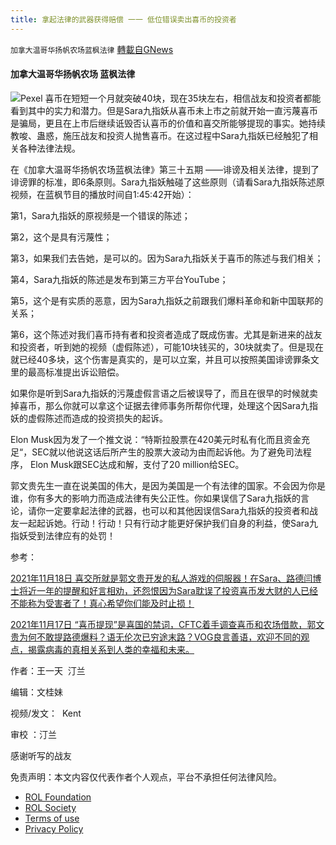 ```yaml
---
title: 拿起法律的武器获得赔偿 一一 低位错误卖出喜币的投资者
---
```

`加拿大温哥华扬帆农场蓝枫法律` [轉載自GNews](https://gnews.org/zh-hans/1806845/)

#### **加拿大温哥华扬帆农场 蓝枫法律**
![](https://lh6.googleusercontent.com/mFSICRKU-s246mJ82aQNk5V5wSWTMqYxFUpxwrdZ-Ai1t-2_S-F78Wp3AyhYhTW0LBAOB3UZobMgBIyjFb_I0R3Pe31ZDLC6GX0zIQwLYvHfEBS1FatPAcI5G5PVMWUf3s56aKbw)Pexel
喜币在短短一个月就突破40块，现在35块左右，相信战友和投资者都能看到其中的实力和潜力。但是Sara九指妖从喜币未上市之前就开始一直污蔑喜币是骗局，更且在上市后继续诋毁否认喜币的价值和喜交所能够提现的事实。她持续教唆、蛊惑，施压战友和投资人抛售喜币。在这过程中Sara九指妖已经触犯了相关各种法律法规。

在《加拿大温哥华扬帆农场蓝枫法律》第三十五期 ——诽谤及相关法律，提到了诽谤罪的标准，即6条原则。Sara九指妖触碰了这些原则（请看Sara九指妖陈述原视频，在蓝枫节目的播放时间自1:45:42开始）：

第1，Sara九指妖的原视频是一个错误的陈述；

第2，这个是具有污蔑性；

第3，如果我们去告她，是可以的。因为Sara九指妖关于喜币的陈述与我们相关；

第4，Sara九指妖的陈述是发布到第三方平台YouTube；

第5，这个是有实质的恶意，因为Sara九指妖之前跟我们爆料革命和新中国联邦的关系；

第6，这个陈述对我们喜币持有者和投资者造成了既成伤害。尤其是新进来的战友和投资者，听到她的视频（虚假陈述），可能10块钱买的，30块就卖了。但是现在就已经40多块，这个伤害是真实的，是可以立案，并且可以按照美国诽谤罪条文里的最高标准提出诉讼赔偿。

如果你是听到Sara九指妖的污蔑虚假言语之后被误导了，而且在很早的时候就卖掉喜币，那么你就可以拿这个证据去律师事务所帮你代理，处理这个因Sara九指妖的虚假陈述而造成的投资损失的起诉。

Elon Musk因为发了一个推文说：“特斯拉股票在420美元时私有化而且资金充足“，SEC就以他说这话后所产生的股票大波动为由而起诉他。为了避免司法程序， Elon Musk跟SEC达成和解，支付了20 million给SEC。

郭文贵先生一直在说美国的伟大，是因为美国是一个有法律的国家。不会因为你是谁，你有多大的影响力而造成法律有失公正性。你如果误信了Sara九指妖的言论，请你一定要拿起法律的武器，也可以和其他因误信Sara九指妖的投资者和战友一起起诉她。行动！行动！只有行动才能更好保护我们自身的利益，使Sara九指妖受到法律应有的处罚！

参考：

[2021年11月18日 喜交所就是郭文贵开发的私人游戏的伺服器！在Sara、路德闫博士将近一年的提醒和好言相劝，还怨恨因为Sara耽误了投资喜币发大财的人已经不能称为受害者了！真心希望你们能及时止损！](https://www.youtube.com/watch?v=ohrWF5gwoEI&amp;t=1354s)

[2021年11月17日 “喜币提现”是喜国的禁词，CFTC着手调查喜币和农场借款，郭文贵为何不敢提路德爆料？语无伦次已穷途末路？VOG良言善语，欢迎不同的观点，揭露病毒的真相关系到人类的幸福和未来。](https://www.youtube.com/watch?v=y2OwJYGlVb4&amp;t=1639s)

作者：王一天  汀兰

编辑：文桂妹

视频/发文：  Kent

审校 ：汀兰

感谢听写的战友

 

免责声明：本文内容仅代表作者个人观点，平台不承担任何法律风险。

- [ROL Foundation](https://rolfoundation.org/)
- [ROL Society](https://rolsociety.org/)
- [Terms of use](https://gnews.org/terms-of-use-3/)
- [Privacy Policy](https://gnews.org/privacy-policy/)
